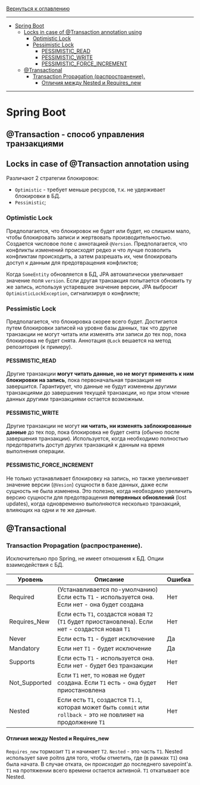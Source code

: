 [Вернуться к оглавлению](https://github.com/engine-it-in/different-level-task/blob/main/README.md)
***
* [Spring Boot](#spring-boot)
  * [Locks in case of @Transaction annotation using](#locks-in-case-of-transaction-annotation-using)
    * [Optimistic Lock](#optimistic-lock)
    * [Pessimistic Lock](#pessimistic-lock)
      * [PESSIMISTIC_READ](#pessimisticread)
      * [PESSIMISTIC_WRITE](#pessimisticwrite)
      * [PESSIMISTIC_FORCE_INCREMENT](#pessimisticforceincrement)
  * [@Transactional](#transactional)
    * [Transaction Propagation (распространение).](#transaction-propagation--распространение--)
      * [Отличия между Nested и Requires_new](#отличия-между-nested-и-requiresnew)
***

# Spring Boot
## @Transaction - способ управления транзакциями
## Locks in case of @Transaction annotation using
Различают 2 стратегии блокировок: 
* `Optimistic` - требует меньше ресурсов, т.к. не удерживает блокировки в БД. 
* `Pessimistic`;

### Optimistic Lock

Предполагается, что блокировок не будет или будет, но слишком мало, 
чтобы блокировать записи и жертвовать производительностью. 
Создается числовое поле с аннотацией `@Version`. Предполагается, что конфликты изменений
происходят редко и что лучше позволить конфликтам происходить, а затем разрешать их, 
чем блокировать доступ к данным для предотвращения конфликтов;

Когда `SomeEntity` обновляется в БД, JPA автоматически увеличивает значение поля 
`version`. Если другая транзакция попытается обновить ту же запись, используя устаревшее 
значение версии, JPA выбросит `OptimisticLockException`, сигнализируя о конфликте;

### Pessimistic Lock

Предполагается, что блокировка скорее всего будет. Достигается путем блокировки 
записей на уровне базы данных, так что другие транзакции не могут читать или 
изменять эти записи до тех пор, пока блокировка не будет снята. Аннотация `@Lock` вешается 
на метод репозитория (к примеру).

#### PESSIMISTIC_READ

Другие транзакции **могут читать данные, но не могут применять к ним блокировки на запись**, 
пока первоначальная транзакция не завершится. Гарантирует, что данные не будут изменены 
другими транзакциями до завершения текущей транзакции, но при этом чтение данных 
другими транзакциями остается возможным.

#### PESSIMISTIC_WRITE

Другие транзакции не могут **ни читать, ни изменять заблокированные данные** до тех пор, 
пока блокировка не будет снята (обычно после завершения транзакции). Используется, 
когда необходимо полностью предотвратить доступ других транзакций к 
данным на время выполнения операции.

#### PESSIMISTIC_FORCE_INCREMENT

Не только устанавливает блокировку на запись, но также увеличивает значение версии 
(`@Vesion`) сущности в базе данных, даже если сущность не была изменена.
Это полезно, когда необходимо увеличить версию сущности для предотвращения 
**потерянных обновлений** (lost updates), когда одновременно выполняются 
несколько транзакций, влияющих на одни и те же данные.

## @Transactional

### Transaction Propagation (распространение).

Исключительно про Spring, не имеет отношения к БД. Опции взаимодействия с БД.

| Уровень       | Описание                                                                                                           | Ошибка |
|---------------|--------------------------------------------------------------------------------------------------------------------|--------|
| Required      | (Устанавливается по-умолчанию) Если есть `T1` - используется она. Если нет - она будет создана                     | Нет    |
| Requires_New  | Если есть `T1`, создастся новая `T2` (`T1` будет приостановлена). Если нет - создастся новая `T1`                  | Нет    |
| Never         | Если есть `T1` - будет исключение                                                                                  | Да     |
| Mandatory     | Если нет `T1` - будет исключение                                                                                   | Да     |
| Supports      | Если есть `T1` - используется она. Если нет - будет без транзакции                                                 | Нет    |
| Not_Supported | Если `T1` нет, то новая не будет создана. Если `T1` есть - она будет приостановлена                                | Нет    |
| Nested        | Если есть `T1`, создастся `T1.1`, которая может быть `commit` или `rollback` - это не повлияет на продолжение `T1` | Нет    |

#### Отличия между Nested и Requires_new

`Requires_new` тормозит `T1` и начинает `T2`. `Nested` - это часть `T1`. 
Nested использует save poitns для того, чтобы отметить, где (в рамках `T1`) 
она была начата. В случае отката, он происходит до последнего savepoint'а. `T1` на
протяжении всего времени остается активной. `T1` откатывает все Nested.